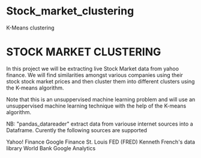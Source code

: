 # Stock_market_clustering
K-Means clustering



# STOCK MARKET CLUSTERING
In this project we will be extracting live Stock Market data from yahoo finance. We will find similarities amongst various companies using their stock stock market prices and then cluster them into different clusters using the K-means algorithm.

Note that this is an unsuppervised machine learning problem and will use an unsuppervised machine learning technique with the help of the K-means algorithm.

NB: "pandas_datareader" extract data from variouse internet sources into a Dataframe. Curently the following sources are supported

Yahoo! Finance
Google Finance
St. Louis FED (FRED)
Kenneth French's data library
World Bank
Google Analytics
